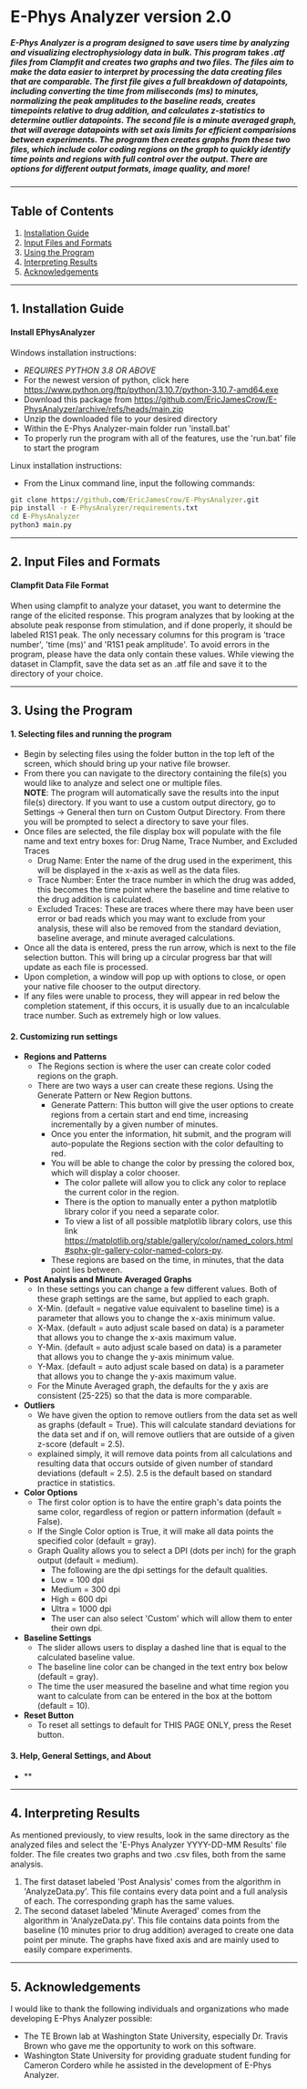# E-Phys Analyzer version 2.0
##### E-Phys Analyzer is a program designed to save users time by analyzing and visualizing electrophysiology data in bulk. This program takes .atf files from Clampfit and creates two graphs and two files. The files aim to make the data easier to interpret by processing the data creating files that are comparable. The first file gives a full breakdown of datapoints, including converting the time from miliseconds (ms) to minutes, normalizing the peak amplitudes to the baseline reads, creates timepoints relative to drug addition, and calculates z-statistics to determine outlier datapoints. The second file is a minute averaged graph, that will average datapoints with set axis limits for efficient comparisions between experiments. The program then creates graphs from these two files, which include color coding regions on the graph to quickly identify time points and regions with full control over the output. There are options for different output formats, image quality, and more!
***
## Table of Contents
1. [Installation Guide](#installation-guide)
2. [Input Files and Formats](#input-files-and-formats)
3. [Using the Program](#using-the-program)
4. [Interpreting Results](#interpreting-results)
5. [Acknowledgements](#acknowledgements)
***
## 1. Installation Guide
#### Install EPhysAnalyzer 
Windows installation instructions:
-	*REQUIRES PYTHON 3.8 OR ABOVE*
-	For the newest version of python, click here https://www.python.org/ftp/python/3.10.7/python-3.10.7-amd64.exe
-	Download this package from https://github.com/EricJamesCrow/E-PhysAnalyzer/archive/refs/heads/main.zip
-	Unzip the downloaded file to your desired directory
-	Within the E-Phys Analyzer-main folder run 'install.bat'
-	To properly run the program with all of the features, use the 'run.bat' file to start the program

Linux installation instructions:
- From the Linux command line, input the following commands:
```bat
git clone https://github.com/EricJamesCrow/E-PhysAnalyzer.git
pip install -r E-PhysAnalyzer/requirements.txt
cd E-PhysAnalyzer
python3 main.py
```

***
## 2. Input Files and Formats
#### Clampfit Data File Format
When using clampfit to analyze your dataset, you want to determine the range of the elicited response. 
This program analyzes that by looking at the absolute peak response from stimulation, and if done properly, it should be labeled R1S1 peak.
The only necessary columns for this program is 'trace number', 'time (ms)' and 'R1S1 peak amplitude'. To avoid errors in the program, please have the data only contain these values.
While viewing the dataset in Clampfit, save the data set as an .atf file and save it to the directory of your choice.
***
## 3. Using the Program
#### 1. Selecting files and running the program
- Begin by selecting files using the folder button in the top left of the screen, which should bring up your native file browser.
- From there you can navigate to the directory containing the file(s) you would like to analyze and select one or multiple files.  
**NOTE**: The program will automatically save the results into the input file(s) directory. If you want to use a custom output directory, go to Settings -> General then turn on Custom Output Directory. From there you will be prompted to select a directory to save your files.
- Once files are selected, the file display box will populate with the file name and text entry boxes for: Drug Name, Trace Number, and Excluded Traces
    - Drug Name: Enter the name of the drug used in the experiment, this will be displayed in the x-axis as well as the data files.
    - Trace Number: Enter the trace number in which the drug was added, this becomes the time point where the baseline and time relative to the drug addition is calculated.
    - Excluded Traces: These are traces where there may have been user error or bad reads which you may want to exclude from your analysis, these will also be removed from the standard deviation, baseline average, and minute averaged calculations.
- Once all the data is entered, press the run arrow, which is next to the file selection button. This will bring up a circular progress bar that will update as each file is processed.
- Upon completion, a window will pop up with options to close, or open your native file chooser to the output directory.
- If any files were unable to process, they will appear in red below the completion statement, if this occurs, it is usually due to an incalculable trace number. Such as extremely high or low values.
#### 2. Customizing run settings
- **Regions and Patterns**
    - The Regions section is where the user can create color coded regions on the graph.
    - There are two ways a user can create these regions. Using the Generate Pattern or New Region buttons.
        - Generate Pattern: This button will give the user options to create regions from a certain start and end time, increasing incrementally by a given number of minutes.
        - Once you enter the information, hit submit, and the program will auto-populate the Regions section with the color defaulting to red.
        - You will be able to change the color by pressing the colored box, which will display a color chooser.
            - The color pallete will allow you to click any color to replace the current color in the region.
            - There is the option to manually enter a python matplotlib library color if you need a separate color.
            - To view a list of all possible matplotlib library colors, use this link https://matplotlib.org/stable/gallery/color/named_colors.html#sphx-glr-gallery-color-named-colors-py.
        - These regions are based on the time, in minutes, that the data point lies between.
- **Post Analysis and Minute Averaged Graphs**
    - In these settings you can change a few different values. Both of these graph settings are the same, but applied to each graph.
    - X-Min. (default = negative value equivalent to baseline time) is a parameter that allows you to change the x-axis minimum value.
    - X-Max. (default = auto adjust scale based on data) is a parameter that allows you to change the x-axis maximum value.
    - Y-Min. (default = auto adjust scale based on data) is a parameter that allows you to change the y-axis minimum value.
    - Y-Max. (default = auto adjust scale based on data) is a parameter that allows you to change the y-axis maximum value.
    - For the Minute Averaged graph, the defaults for the y axis are consistent (25-225) so that the data is more comparable.
- **Outliers**
    - We have given the option to remove outliers from the data set as well as graphs (default = True). This will calculate standard deviations for the data set and if on, will remove outliers that are outside of a given z-score (default = 2.5).
    - explained simply, it will remove data points from all calculations and resulting data that occurs outside of given number of standard deviations (default = 2.5). 2.5 is the default based on standard practice in statistics.
- **Color Options**
    - The first color option is to have the entire graph's data points the same color, regardless of region or pattern information (default = False).
    - If the Single Color option is True, it will make all data points the specified color (default = gray).
    - Graph Quality allows you to select a DPI (dots per inch) for the graph output (default = medium).
        - The following are the dpi settings for the default qualities.
        - Low = 100 dpi
        - Medium = 300 dpi
        - High = 600 dpi
        - Ultra = 1000 dpi
        - The user can also select 'Custom' which will allow them to enter their own dpi.
- **Baseline Settings**
    - The slider allows users to display a dashed line that is equal to the calculated baseline value.
    - The baseline line color can be changed in the text entry box below (default = gray).
    - The time the user measured the baseline and what time region you want to calculate from can be entered in the box at the bottom (default = 10).
- **Reset Button**
    - To reset all settings to default for THIS PAGE ONLY, press the Reset button.
#### 3. Help, General Settings, and About
- **
***
## 4. Interpreting Results
As mentioned previously, to view results, look in the same directory as the analyzed files and select the 'E-Phys Analyzer YYYY-DD-MM Results' file folder.
The file creates two graphs and two .csv files, both from the same analysis.
1. The first dataset labeled 'Post Analysis' comes from the algorithm in 'AnalyzeData.py'. This file contains every data point and a full analysis of each. The corresponding graph has the same values.
2. The second dataset labeled 'Minute Averaged' comes from the algorithm in 'AnalyzeData.py'. This file contains data points from the baseline (10 minutes prior to drug addition) averaged to create one data point per minute. The graphs have fixed axis and are mainly used to easily compare experiments.
***
## 5. Acknowledgements
I would like to thank the following individuals and organizations who made developing E-Phys Analyzer possible:  
- The TE Brown lab at Washington State University, especially Dr. Travis Brown who gave me the opportunity to work on this software.
- Washington State University for providing graduate student funding for Cameron Cordero while he assisted in the development of E-Phys Analyzer.
